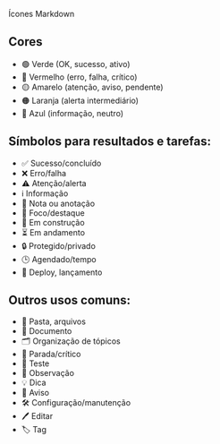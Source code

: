 Ícones Markdown

## Cores
- 🟢 Verde (OK, sucesso, ativo)
- 🔴 Vermelho (erro, falha, crítico)
- 🟡 Amarelo (atenção, aviso, pendente)
- 🟠 Laranja (alerta intermediário)
- 🔵 Azul (informação, neutro)

## Símbolos para resultados e tarefas:
- ✅ Sucesso/concluído
- ❌ Erro/falha
- ⚠️ Atenção/alerta
- ℹ️ Informação
- 📝 Nota ou anotação
- 📌 Foco/destaque
- 🚧 Em construção
- ⏳ Em andamento
- 🔒 Protegido/privado
- 🕒 Agendado/tempo
- 🚀 Deploy, lançamento

## Outros usos comuns:
- 📁 Pasta, arquivos
- 📄 Documento
- 🗂️ Organização de tópicos
- 🛑 Parada/crítico
- 🧪 Teste
- 👀 Observação
- 💡 Dica
- 📢 Aviso
- 🛠️ Configuração/manutenção
- 🖊️ Editar
- 🏷️ Tag